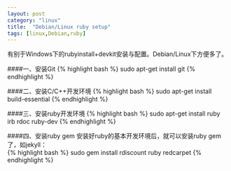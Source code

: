 ```yaml
---
layout: post
category: "linux"
title:  "Debian/Linux ruby setup"
tags: [linux,Debian,ruby]
---
```

有别于Windows下的rubyinstall+devkit安装与配置。Debian/Linux下方便多了。

####一、安装Git
{% highlight bash %}
sudo apt-get install git
{% endhighlight %}

####二、安装C/C++开发环境
{% highlight bash %}
sudo apt-get install build-essential
{% endhighlight %}

####三、安装ruby开发环境
{% highlight bash %}
sudo apt-get install ruby irb rdoc ruby-dev
{% endhighlight %}

####四、安装ruby gem
安装好ruby的基本开发环境后，就可以安装ruby gem了，如jekyll：<br/>
{% highlight bash %}
sudo gem install rdiscount ruby redcarpet
{% endhighlight %}

